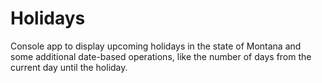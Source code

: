 ﻿# Holidays

Console app to display upcoming holidays in the state of Montana and some additional date-based
operations, like the number of days from the current day until the holiday.